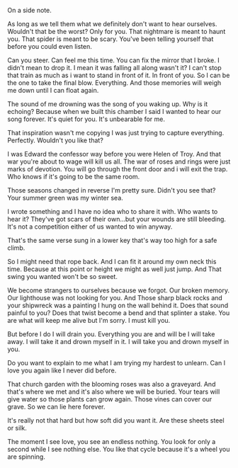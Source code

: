 On a side note.

As long as we tell them what we definitely don't want to hear ourselves. Wouldn't that be the worst? Only for you. That nightmare is meant to haunt you. That spider is meant to be scary. You've been telling yourself that before you could even listen.

Can you steer. Can feel me this time. You can fix the mirror that I broke. I didn't mean to drop it. I mean it was falling all along wasn't it? I can't stop that train as much as i want to stand in front of it. In front of you. So I can be the one to take the final blow. Everything. And those memories will weigh me down until I can float again.

The sound of me drowning was the song of you waking up. Why is it echoing? Because when we built this chamber I said I wanted to hear our song forever. It's quiet for you. It's unbearable for me.

That inspiration wasn't me copying I was just trying to capture everything. Perfectly. Wouldn't you like that?

I was Edward the confessor way before you were Helen of Troy. And that war you're about to wage will kill us all. The war of roses and rings were just marks of devotion. You will go through the front door and i will exit the trap. Who knows if it's going to be the same room.

Those seasons changed in reverse I'm pretty sure. Didn't you see that? Your summer green was my winter sea.

I wrote something and I have no idea who to share it with. Who wants to hear it? They've got scars of their own...but your wounds are still bleeding. It's not a competition either of us wanted to win anyway.

That's the same verse sung in a lower key that's way too high for a safe climb.

So I might need that rope back. And I can fit it around my own neck this time. Because at this point or height we might as well just jump. And That swing you wanted won't be so sweet.

We become strangers to ourselves because we forgot. Our broken memory. Our lighthouse was not looking for you. And Those sharp black rocks and your shipwreck was a painting I hung on the wall behind it. Does that sound painful to you? Does that twist become a bend and that splinter a stake. You are what will keep me alive but I'm sorry. I must kill you.

But before I do I will drain you. Everything you are and will be I will take away. I will take it and drown myself in it. I will take you and drown myself in you.

Do you want to explain to me what I am trying my hardest to unlearn. Can I love you again like I never did before.

That church garden with the blooming roses was also a graveyard. And that's where we met and it's also where we will be buried. Your tears will give water so those plants can grow again. Those vines can cover our grave. So we can lie here forever.

It's really not that hard but how soft did you want it. Are these sheets steel or silk.

The moment I see love, you see an endless nothing. You look for only a second while I see nothing else. You like that cycle because it's a wheel you are spinning.